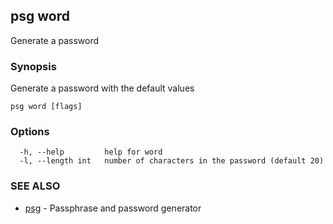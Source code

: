 ## psg word

Generate a password

### Synopsis

Generate a password with the default values

```
psg word [flags]
```

### Options

```
  -h, --help         help for word
  -l, --length int   number of characters in the password (default 20)
```

### SEE ALSO

* [psg](psg.md)	 - Passphrase and password generator

